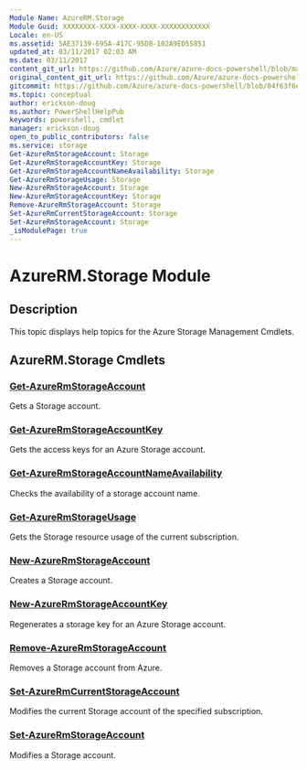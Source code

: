 ```yaml
---
Module Name: AzureRM.Storage
Module Guid: XXXXXXXX-XXXX-XXXX-XXXX-XXXXXXXXXXXX
Locale: en-US
ms.assetid: 5AE37139-695A-417C-95D8-102A9ED55851
updated_at: 03/11/2017 02:03 AM
ms.date: 03/11/2017
content_git_url: https://github.com/Azure/azure-docs-powershell/blob/master/azureps-cmdlets-docs/ResourceManager/AzureRM.Storage/v2.7.0/AzureRM.Storage.md
original_content_git_url: https://github.com/Azure/azure-docs-powershell/blob/master/azureps-cmdlets-docs/ResourceManager/AzureRM.Storage/v2.7.0/AzureRM.Storage.md
gitcommit: https://github.com/Azure/azure-docs-powershell/blob/04f63f6e685743ace2c57eb157574e34e8610b1c
ms.topic: conceptual
author: erickson-doug
ms.author: PowerShellHelpPub
keywords: powershell, cmdlet
manager: erickson-doug
open_to_public_contributors: false
ms.service: storage
Get-AzureRmStorageAccount: Storage
Get-AzureRmStorageAccountKey: Storage
Get-AzureRmStorageAccountNameAvailability: Storage
Get-AzureRmStorageUsage: Storage
New-AzureRmStorageAccount: Storage
New-AzureRmStorageAccountKey: Storage
Remove-AzureRmStorageAccount: Storage
Set-AzureRmCurrentStorageAccount: Storage
Set-AzureRmStorageAccount: Storage
_isModulePage: true
---
```


# AzureRM.Storage Module
## Description
This topic displays help topics for the Azure Storage Management Cmdlets.

## AzureRM.Storage Cmdlets
### [Get-AzureRmStorageAccount](Get-AzureRmStorageAccount.md)
Gets a Storage account.

### [Get-AzureRmStorageAccountKey](Get-AzureRmStorageAccountKey.md)
Gets the access keys for an Azure Storage account.

### [Get-AzureRmStorageAccountNameAvailability](Get-AzureRmStorageAccountNameAvailability.md)
Checks the availability of a storage account name.

### [Get-AzureRmStorageUsage](Get-AzureRmStorageUsage.md)
Gets the Storage resource usage of the current subscription.

### [New-AzureRmStorageAccount](New-AzureRmStorageAccount.md)
Creates a Storage account.

### [New-AzureRmStorageAccountKey](New-AzureRmStorageAccountKey.md)
Regenerates a storage key for an Azure Storage account.

### [Remove-AzureRmStorageAccount](Remove-AzureRmStorageAccount.md)
Removes a Storage account from Azure.

### [Set-AzureRmCurrentStorageAccount](Set-AzureRmCurrentStorageAccount.md)
Modifies the current Storage account of the specified subscription.

### [Set-AzureRmStorageAccount](Set-AzureRmStorageAccount.md)
Modifies a Storage account.

